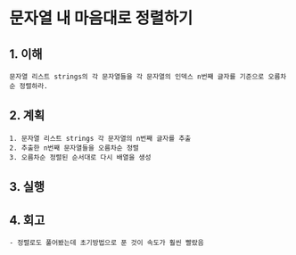 # 문자열 내 마음대로 정렬하기

## 1. 이해
    문자열 리스트 strings의 각 문자열들을 각 문자열의 인덱스 n번째 글자를 기준으로 오름차순 정렬하라.

## 2. 계획
    1. 문자열 리스트 strings 각 문자열의 n번째 글자를 추출
    2. 추출한 n번째 문자열들을 오름차순 정렬
    3. 오름차순 정렬된 순서대로 다시 배열을 생성

## 3. 실행

## 4. 회고
    - 정렬로도 풀어봤는데 초기방법으로 푼 것이 속도가 훨씬 빨랐음